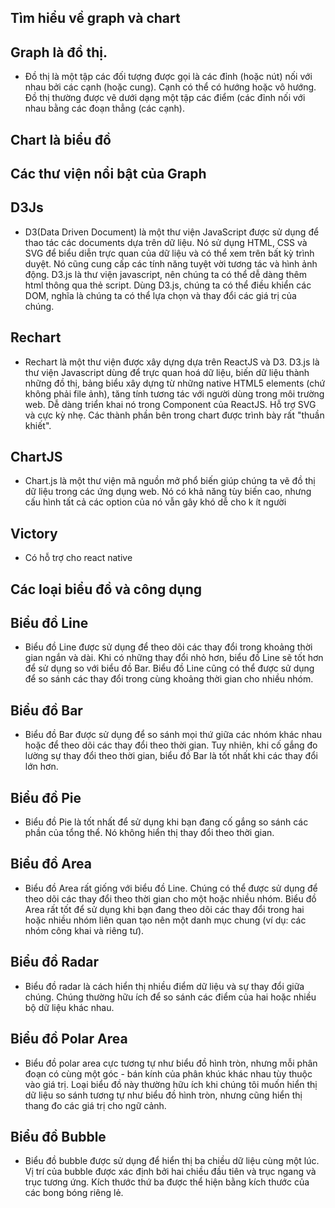 ## Tìm hiểu về graph và chart

## Graph là đồ thị.

* Đồ thị là một tập các đối tượng được gọi là các đỉnh (hoặc nút) nối với nhau bởi các cạnh (hoặc cung). Cạnh có thể có hướng hoặc vô hướng. Đồ thị thường được vẽ dưới dạng một tập các điểm (các đỉnh nối với nhau bằng các đoạn thẳng (các cạnh).

## Chart là biểu đồ


## Các thư viện nổi bật của Graph

## D3Js

* D3(Data Driven Document) là một thư viện JavaScript được sử dụng để thao tác các documents dựa trên dữ liệu. Nó sử dụng HTML, CSS và SVG để biểu diễn trực quan của dữ liệu và có thể xem trên bất kỳ trình duyệt. Nó cũng cung cấp các tính năng tuyệt vời tương tác và hình ảnh động.
D3.js là thư viện javascript, nên chúng ta có thể dễ dàng thêm html thông qua thẻ script.
Dùng D3.js, chúng ta có thể điều khiển các DOM, nghĩa là chúng ta có thể lựa chọn và thay đổi các giá trị của chúng.

## Rechart

* Rechart là một thư viện được xây dựng dựa trên ReactJS và D3. D3.js là thư viện Javascript dùng để trực quan hoá dữ liệu, biến dữ liệu thành những đồ thị, bảng biểu xây dựng từ những native HTML5 elements (chứ không phải file ảnh), tăng tính tương tác với người dùng trong môi trường web. Dễ dàng triển khai nó trong Component của ReactJS. Hỗ trợ SVG và cực kỳ nhẹ. Các thành phần bên trong chart được trình bày rất "thuần khiết".

## ChartJS

* Chart.js là một thư viện mã nguồn mở phổ biến giúp chúng ta vẽ đồ thị dữ liệu trong các ứng dụng web. Nó có khả năng tùy biến cao, nhưng cấu hình tất cả các option của nó vẫn gây khó dễ cho k ít người

## Victory

* Có hỗ trợ cho react native

## Các loại biểu đồ và công dụng

## Biểu đồ Line

* Biểu đồ Line được sử dụng để theo dõi các thay đổi trong khoảng thời gian ngắn và dài. Khi có những thay đổi nhỏ hơn, biểu đồ Line sẽ tốt hơn để sử dụng so với biểu đồ Bar. Biểu đồ Line cũng có thể được sử dụng để so sánh các thay đổi trong cùng khoảng thời gian cho nhiều nhóm.

## Biểu đồ Bar

* Biểu đồ Bar được sử dụng để so sánh mọi thứ giữa các nhóm khác nhau hoặc để theo dõi các thay đổi theo thời gian. Tuy nhiên, khi cố gắng đo lường sự thay đổi theo thời gian, biểu đồ Bar là tốt nhất khi các thay đổi lớn hơn.

## Biểu đồ Pie

* Biểu đồ Pie là tốt nhất để sử dụng khi bạn đang cố gắng so sánh các phần của tổng thể. Nó không hiển thị thay đổi theo thời gian.

## Biểu đồ Area

* Biểu đồ Area rất giống với biểu đồ Line. Chúng có thể được sử dụng để theo dõi các thay đổi theo thời gian cho một hoặc nhiều nhóm. Biểu đồ Area rất tốt để sử dụng khi bạn đang theo dõi các thay đổi trong hai hoặc nhiều nhóm liên quan tạo nên một danh mục chung (ví dụ: các nhóm công khai và riêng tư).

## Biểu đồ Radar

* Biểu đồ radar là cách hiển thị nhiều điểm dữ liệu và sự thay đổi giữa chúng. Chúng thường hữu ích để so sánh các điểm của hai hoặc nhiều bộ dữ liệu khác nhau.

## Biểu đồ Polar Area

* Biểu đồ polar area cực tương tự như biểu đồ hình tròn, nhưng mỗi phân đoạn có cùng một góc - bán kính của phân khúc khác nhau tùy thuộc vào giá trị. Loại biểu đồ này thường hữu ích khi chúng tôi muốn hiển thị dữ liệu so sánh tương tự như biểu đồ hình tròn, nhưng cũng hiển thị thang đo các giá trị cho ngữ cảnh.

## Biểu đồ Bubble

* Biểu đồ bubble được sử dụng để hiển thị ba chiều dữ liệu cùng một lúc. Vị trí của bubble được xác định bởi hai chiều đầu tiên và trục ngang và trục tương ứng. Kích thước thứ ba được thể hiện bằng kích thước của các bong bóng riêng lẻ.

